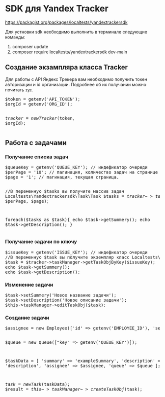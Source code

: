<h1>SDK для Yandex Tracker</h1>

https://packagist.org/packages/localtests/yandextrackersdk

Для устновки sdk необходимо выполнить в терминале следующие команды:

1) composer update
2) composer require localtests/yandextrackersdk dev-main

<h2>Создание экзампляра класса Tracker</h2>
Для работы с API Яндекс Трекера вам необходимо получить токен авторизации и id организации.
Подробнее об их получании можно почитать <a href="https://yandex.ru/dev/connect/tracker/api/about.html">тут</a>.
<pre>
$token = getenv('API_TOKEN');
$orgId = getenv('ORG_ID');

$tracker = new Tracker($token, $orgId);
</pre>

<h2>Работа с задачами</h2>
<h3>Получание списка задач</h3>
<pre>
$queueKey = getenv('QUEUE_KEY'); // индефикатор очереди
$perPage = '10'; // пагинация, количество задач на странице
$page = '1'; // пагинация, текущая страница.

//В переменную $tasks вы получите массив задач Localtests\Yandextrackersdk\Task\Task
$tasks = $tracker->taskManager->findTask($queueKey, $perPage, $page);

foreach($tasks as $task){
    echo $task->getSummery();
    echo $task->getDescription();
}
</pre>

<h3>Получание задачи по ключу</h3>
<pre>
$issueKey = getenv('ISSUE_KEY'); // индефикатор очереди
//В переменную $task вы получите экземпляр класс Localtests\Yandextrackersdk\Task\Task
$task = $tracker->taskManager->getTaskObjByKey($issueKey);
echo $task->getSummery();
echo $task->getDescription();
</pre>
<h3>Изменение задачи</h3>
<pre>
$task->setSummery('Новое название задачи');
$task->setDescription('Новое описание задачи');
$this->taskManager->editTaskObj($task);
</pre>
<h3>Создание задачи</h3>
<pre>
$assignee = new Employee(['id' => getenv('EMPLOYEE_ID'), 'self' => getenv('EMPLOYEE_SELF'), 'display' => getenv('EMPLOYEE_DISPLAY')]);

$queue = new Queue(["key" => getenv('QUEUE_KEY')]);

$taskData = [
    'summary' => 'exampleSummary',
    'description' => 'description',
    'assignee' => $assignee,
    'queue' => $queue
];

$task = new Task($taskData);
$result = $this->taskManager->createTaskObj($task);
</pre>
